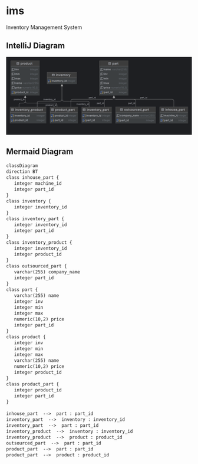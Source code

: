 # ims

Inventory Management System

## IntelliJ Diagram

![Class Diagram](https://raw.githubusercontent.com/IgorAugust0/ims/main/inventory_manager.png?token=GHSAT0AAAAAAB7MTVGTATUE2NADKV2JFK26ZE4GU7A)

## Mermaid Diagram

```mermaid
classDiagram
direction BT
class inhouse_part {
   integer machine_id
   integer part_id
}
class inventory {
   integer inventory_id
}
class inventory_part {
   integer inventory_id
   integer part_id
}
class inventory_product {
   integer inventory_id
   integer product_id
}
class outsourced_part {
   varchar(255) company_name
   integer part_id
}
class part {
   varchar(255) name
   integer inv
   integer min
   integer max
   numeric(10,2) price
   integer part_id
}
class product {
   integer inv
   integer min
   integer max
   varchar(255) name
   numeric(10,2) price
   integer product_id
}
class product_part {
   integer product_id
   integer part_id
}

inhouse_part  -->  part : part_id
inventory_part  -->  inventory : inventory_id
inventory_part  -->  part : part_id
inventory_product  -->  inventory : inventory_id
inventory_product  -->  product : product_id
outsourced_part  -->  part : part_id
product_part  -->  part : part_id
product_part  -->  product : product_id

```
